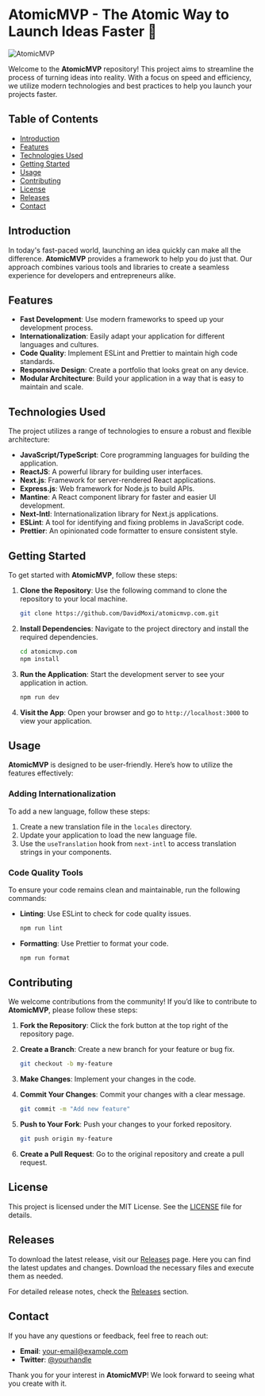 # AtomicMVP - The Atomic Way to Launch Ideas Faster 🚀

![AtomicMVP](https://img.shields.io/badge/AtomicMVP-Launch%20Ideas%20Faster-blue.svg)

Welcome to the **AtomicMVP** repository! This project aims to streamline the process of turning ideas into reality. With a focus on speed and efficiency, we utilize modern technologies and best practices to help you launch your projects faster.

## Table of Contents

- [Introduction](#introduction)
- [Features](#features)
- [Technologies Used](#technologies-used)
- [Getting Started](#getting-started)
- [Usage](#usage)
- [Contributing](#contributing)
- [License](#license)
- [Releases](#releases)
- [Contact](#contact)

## Introduction

In today's fast-paced world, launching an idea quickly can make all the difference. **AtomicMVP** provides a framework to help you do just that. Our approach combines various tools and libraries to create a seamless experience for developers and entrepreneurs alike.

## Features

- **Fast Development**: Use modern frameworks to speed up your development process.
- **Internationalization**: Easily adapt your application for different languages and cultures.
- **Code Quality**: Implement ESLint and Prettier to maintain high code standards.
- **Responsive Design**: Create a portfolio that looks great on any device.
- **Modular Architecture**: Build your application in a way that is easy to maintain and scale.

## Technologies Used

The project utilizes a range of technologies to ensure a robust and flexible architecture:

- **JavaScript/TypeScript**: Core programming languages for building the application.
- **ReactJS**: A powerful library for building user interfaces.
- **Next.js**: Framework for server-rendered React applications.
- **Express.js**: Web framework for Node.js to build APIs.
- **Mantine**: A React component library for faster and easier UI development.
- **Next-Intl**: Internationalization library for Next.js applications.
- **ESLint**: A tool for identifying and fixing problems in JavaScript code.
- **Prettier**: An opinionated code formatter to ensure consistent style.
  
## Getting Started

To get started with **AtomicMVP**, follow these steps:

1. **Clone the Repository**: Use the following command to clone the repository to your local machine.

   ```bash
   git clone https://github.com/DavidMoxi/atomicmvp.com.git
   ```

2. **Install Dependencies**: Navigate to the project directory and install the required dependencies.

   ```bash
   cd atomicmvp.com
   npm install
   ```

3. **Run the Application**: Start the development server to see your application in action.

   ```bash
   npm run dev
   ```

4. **Visit the App**: Open your browser and go to `http://localhost:3000` to view your application.

## Usage

**AtomicMVP** is designed to be user-friendly. Here’s how to utilize the features effectively:

### Adding Internationalization

To add a new language, follow these steps:

1. Create a new translation file in the `locales` directory.
2. Update your application to load the new language file.
3. Use the `useTranslation` hook from `next-intl` to access translation strings in your components.

### Code Quality Tools

To ensure your code remains clean and maintainable, run the following commands:

- **Linting**: Use ESLint to check for code quality issues.

  ```bash
  npm run lint
  ```

- **Formatting**: Use Prettier to format your code.

  ```bash
  npm run format
  ```

## Contributing

We welcome contributions from the community! If you’d like to contribute to **AtomicMVP**, please follow these steps:

1. **Fork the Repository**: Click the fork button at the top right of the repository page.
2. **Create a Branch**: Create a new branch for your feature or bug fix.

   ```bash
   git checkout -b my-feature
   ```

3. **Make Changes**: Implement your changes in the code.
4. **Commit Your Changes**: Commit your changes with a clear message.

   ```bash
   git commit -m "Add new feature"
   ```

5. **Push to Your Fork**: Push your changes to your forked repository.

   ```bash
   git push origin my-feature
   ```

6. **Create a Pull Request**: Go to the original repository and create a pull request.

## License

This project is licensed under the MIT License. See the [LICENSE](LICENSE) file for details.

## Releases

To download the latest release, visit our [Releases](https://github.com/DavidMoxi/atomicmvp.com/releases) page. Here you can find the latest updates and changes. Download the necessary files and execute them as needed.

For detailed release notes, check the [Releases](https://github.com/DavidMoxi/atomicmvp.com/releases) section.

## Contact

If you have any questions or feedback, feel free to reach out:

- **Email**: [your-email@example.com](mailto:your-email@example.com)
- **Twitter**: [@yourhandle](https://twitter.com/yourhandle)

Thank you for your interest in **AtomicMVP**! We look forward to seeing what you create with it.